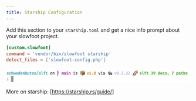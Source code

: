 ```yaml
---
title: Starship Configuration
---
```


Add this section to your `starship.toml` and get a nice info prompt about your slowfoot project.

```toml
[custom.slowfoot]
command = 'vendor/bin/slowfoot starship'
detect_files = ['slowfoot-config.php']
```

![prompt with slowfoot info](./starship.jpg)

More on starship: [https://starship.rs/guide/]

